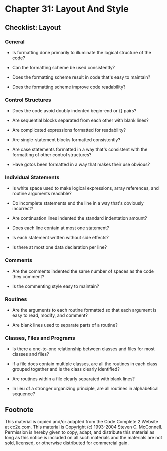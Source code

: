 Chapter 31: Layout And Style
============================

Checklist: Layout
-----------------

### General

- Is formatting done primarily to illuminate the logical structure of
  the code?

- Can the formatting scheme be used consistently?

- Does the formatting scheme result in code that's easy to maintain?

- Does the formatting scheme improve code readability?

### Control Structures

- Does the code avoid doubly indented begin-end or {} pairs?

- Are sequential blocks separated from each other with blank lines?

- Are complicated expressions formatted for readability?

- Are single-statement blocks formatted consistently?

- Are case statements formatted in a way that's consistent with the
  formatting of other control structures?

- Have gotos been formatted in a way that makes their use obvious?

### Individual Statements

- Is white space used to make logical expressions, array references,
  and routine arguments readable?

- Do incomplete statements end the line in a way that's obviously
  incorrect?

- Are continuation lines indented the standard indentation amount?

- Does each line contain at most one statement?

- Is each statement written without side effects?

- Is there at most one data declaration per line?

### Comments

- Are the comments indented the same number of spaces as the code they
  comment?

- Is the commenting style easy to maintain?

### Routines

- Are the arguments to each routine formatted so that each argument is
  easy to read, modify, and comment?

- Are blank lines used to separate parts of a routine?

### Classes, Files and Programs

- Is there a one-to-one relationship between classes and files for
  most classes and files?

- If a file does contain multiple classes, are all the routines in
  each class grouped together and is the class clearly identified?

- Are routines within a file clearly separated with blank lines?

- In lieu of a stronger organizing principle, are all routines in
  alphabetical sequence?


Footnote
--------
This material is copied and/or adapted from the Code Complete 2
Website at cc2e.com. This material is Copyright (c) 1993-2004 Steven
C. McConnell. Permission is hereby given to copy, adapt, and
distribute this material as long as this notice is included on all
such materials and the materials are not sold, licensed, or otherwise
distributed for commercial gain.
